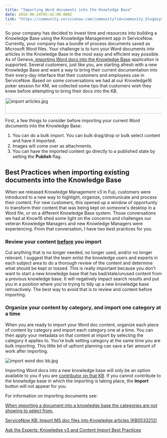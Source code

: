 ```yaml
---
title: "Importing Word documents into the Knowledge Base"
date: 2016-06-24T05:42:00.000Z
link: "https://community.servicenow.com/community?id=community_blog&sys_id=cbdc2a65dbd0dbc01dcaf3231f9619b4"
---
```

<p>So your company has decided to invest time and resources into building a Knowledge Base using the Knowledge Management app in ServiceNow. Currently, your company has a bundle of process documents saved as Microsoft Word files. Your challenge is to turn your Word documents into articles in the Knowledge Base in the most easy and efficient way possible. As of Geneva,<a title="ocs.servicenow.com/bundle/geneva-servicenow-platform/page/product/knowledge_management/task/t_ImportADocument.html" href="https://docs.servicenow.com/bundle/geneva-servicenow-platform/page/product/knowledge_management/task/t_ImportADocument.html"> importing Word docs into the Knowledge Base</a> application is supported. Several customers, just like you, are starting afresh with a new Knowledge Base and want a way to bring their current documentation into their every-day interface that their customers and employees use in ServiceNow. Based on some conversations we had at our Knowledge16 poker session for KM, we collected some tips that customers wish they knew before attempting to bring their docs into the KB.</p><p></p><p><img   alt="import articles.jpg" class="image-1 jive-image" src="fb95a779db90dfc0b322f4621f961979.iix" style="width: 620px; height: 50px; display: block; margin-left: auto; margin-right: auto;"/></p><p></p><p>First, a few things to consider before importing your current Word documents into the Knowledge Base:</p><ol><li>You can do a bulk import. You can bulk drag/drop or bulk select content and have it imported.</li><li>Images will come over as attachments.</li><li>You can have the imported content go directly to a published state by setting the <strong>Publish</strong> flag.</li></ol><p></p><h2>Best Practices when importing existing documents into the Knowledge Base</h2><p>When we released Knowledge Management v3 in Fuji, customers were introduced to a new way to highlight, organize, communicate and process their content. For new customers, this opened up a window of opportunity to transform their content that was being kept on someone's desktop in a Word file, or on a different Knowledge Base system. Those conversations we had at Know16 shed some light on the concerns and challenges our veteran Knowledge Managers and new Knowledge Managers were experiencing. From that conversation, I have two best practices for you.</p><p></p><h3>Review your content <span style="text-decoration: underline;">before</span> you import</h3><p>Cut anything that is no longer needed, no longer used, and/or no longer relevant. I suggest that the team enlist the knowledge users and experts in each subject area to do a thorough review of the content and determine what should be kept or tossed. This is really important because you don't want to start a new knowledge base that has bad/stale/unused content from a previous knowledge base. It will negatively impact search results and put you in a position where you're trying to tidy up a new knowledge base retroactively. The best way to avoid that is to review and content before importing.</p><p></p><h3>Organize your content by category, and import one category at a time</h3><p>When you are ready to import your Word doc content, organize each piece of content by category and import each category one at a time. You can then apply your metadata on that content at import by selecting the category it applies to. You're bulk setting category at the same time you are bulk importing. This little bit of upfront planning can save a fair amount of work after importing.</p><p></p><p><img   alt="import word doc kb.jpg" class="image-2 jive-image" src="c26a854adb90d304b322f4621f96199f.iix" style="height: auto; display: block; margin-left: auto; margin-right: auto;"/></p><p></p><p>Importing Word docs into a new knowledge base will only be an option available to you if you are <a title="ocs.servicenow.com/bundle/geneva-servicenow-platform/page/product/knowledge_management/concept/c_knowledge-contributor.html" href="https://docs.servicenow.com/bundle/geneva-servicenow-platform/page/product/knowledge_management/concept/c_knowledge-contributor.html">contributor on that KB</a>. If you cannot contribute to the knowledge base in which the importing is taking place, the <strong>Import</strong> button will not appear for you.</p><p></p><p>For information on importing documents see:</p><p><a __default_attr="217538" __jive_macro_name="thread" class="jive_macro_thread jive_macro" data-orig-content="When importing a document into a knowledge base the categories are not showing to select from." data-renderedposition="1144.0482177734375_7.997159004211426_632_16" href="/community?id=community_question&sys_id=9a6c07a5db9cdbc01dcaf3231f9619a8" modifiedtitle="true" title="When importing a document into a knowledge base the categories are not showing to select from.">When importing a document into a knowledge base the categories are not showing to select from.</a></p><p><a href="https://hi.service-now.com/kb_view.do?sysparm_article=KB0533212" title="https://hi.service-now.com/kb_view.do?sysparm_article=KB0533212">ServiceNow KB: Import MS doc files into Knowledge articles (KB0533212)</a></p><p><a title="Ask the Experts: Knowledge v3 and Content Import Best Practices" __default_attr="225277" __jive_macro_name="thread" class="jive_macro_thread jive_macro" data-orig-content="Ask the Experts: Knowledge v3 and Content Import Best Practices" data-renderedposition="1184.0482177734375_7.997159004211426_435_16" href="/community?id=community_question&sys_id=fa964f25db1cdbc01dcaf3231f9619d6">Ask the Experts: Knowledge v3 and Content Import Best Practices</a></p>